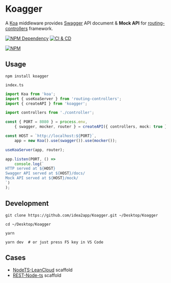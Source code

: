 # Koagger

A [Koa][1] middleware provides [Swagger][2] API document & **Mock API** for [routing-controllers][3] framework.

[![NPM Dependency](https://img.shields.io/librariesio/github/idea2app/Koagger.svg)][4]
[![CI & CD](https://github.com/idea2app/Koagger/actions/workflows/main.yml/badge.svg)][5]

[![NPM](https://nodei.co/npm/koagger.png?downloads=true&downloadRank=true&stars=true)][6]

## Usage

```shell
npm install koagger
```

`index.ts`

```typescript
import Koa from 'koa';
import { useKoaServer } from 'routing-controllers';
import { createAPI } from 'koagger';

import controllers from './controller';

const { PORT = 8080 } = process.env,
    { swagger, mocker, router } = createAPI({ controllers, mock: true });

const HOST = `http://localhost:${PORT}`,
    app = new Koa().use(swagger()).use(mocker());

useKoaServer(app, router);

app.listen(PORT, () =>
    console.log(`
HTTP served at ${HOST}
Swagger API served at ${HOST}/docs/
Mock API served at ${HOST}/mock/
`)
);
```

## Development

```shell
git clone https://github.com/idea2app/Koagger.git ~/Desktop/Koagger

cd ~/Desktop/Koagger

yarn

yarn dev  # or just press F5 key in VS Code
```

## Cases

-   [NodeTS-LeanCloud][7] scaffold
-   [REST-Node-ts][8] scaffold

[1]: https://koajs.com/
[2]: https://swagger.io/
[3]: https://github.com/typestack/routing-controllers
[4]: https://libraries.io/npm/koagger
[5]: https://github.com/idea2app/Koagger/actions/workflows/main.yml
[6]: https://nodei.co/npm/koagger/
[7]: https://github.com/idea2app/NodeTS-LeanCloud
[8]: https://github.com/idea2app/REST-Node-ts
